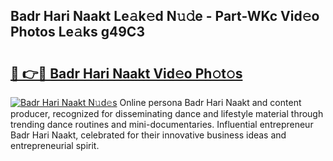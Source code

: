 ## Badr Hari Naakt Le𝚊k𝚎d N𝚞𝚍e - Part-WKc Vid𝚎o Photos Le𝚊ks g49C3

# <h2><a href="http://fb9z3c.evod.top/?m=Badr+Hari+Naakt">🔗 👉🔴 Badr Hari Naakt Vid𝚎o Ph𝚘t𝚘s</a></h2>

[![Badr Hari Naakt N𝚞d𝚎s](https://i.imgur.com/8V9OHl7.gif)](http://fb9z3c.evod.top/?m=Badr+Hari+Naakt)
Online persona Badr Hari Naakt and content producer, recognized for disseminating dance and lifestyle material through trending dance routines and mini-documentaries. Influential entrepreneur Badr Hari Naakt, celebrated for their innovative business ideas and entrepreneurial spirit. 
